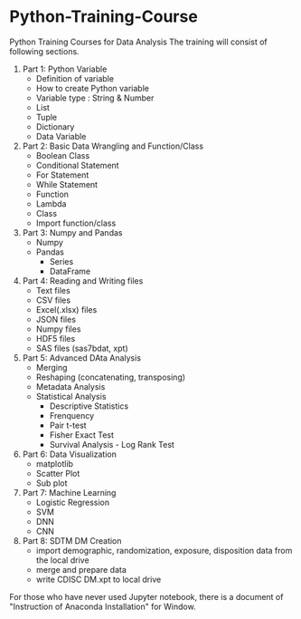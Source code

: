 # Python-Training-Course
Python Training Courses for Data Analysis
The training will consist of following sections.
1. Part 1: Python Variable
    - Definition of variable
    - How to create Python variable
    - Variable type : String & Number
    - List
    - Tuple
    - Dictionary
    - Data Variable
2. Part 2: Basic Data Wrangling and Function/Class
    - Boolean Class
    - Conditional Statement
    - For Statement
    - While Statement
    - Function
    - Lambda
    - Class
    - Import function/class
3. Part 3: Numpy and Pandas
    - Numpy
    - Pandas
      - Series
      - DataFrame
4. Part 4: Reading and Writing files
    - Text files
    - CSV files
    - Excel(.xlsx) files
    - JSON files
    - Numpy files
    - HDF5 files
    - SAS files (sas7bdat, xpt)
5. Part 5: Advanced DAta Analysis
    - Merging
    - Reshaping (concatenating, transposing)
    - Metadata Analysis
    - Statistical Analysis
      - Descriptive Statistics
      - Frenquency
      - Pair t-test
      - Fisher Exact Test
      - Survival Analysis - Log Rank Test
6. Part 6: Data Visualization
    - matplotlib 
    - Scatter Plot
    - Sub plot
7. Part 7: Machine Learning
    - Logistic Regression
    - SVM
    - DNN
    - CNN
8. Part 8: SDTM DM Creation
    - import demographic, randomization, exposure, disposition data from the local drive
    - merge and prepare data
    - write CDISC DM.xpt to local drive

For those who have never used Jupyter notebook, there is a document of "Instruction of Anaconda Installation" for Window. 
